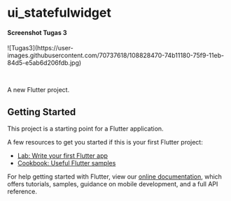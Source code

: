 # ui_statefulwidget
<h4>Screenshot Tugas 3</h4> 
<p>![Tugas3](https://user-images.githubusercontent.com/70737618/108828470-74b11180-75f9-11eb-84d5-e5ab6d206fdb.jpg)</p><br>

A new Flutter project.

## Getting Started

This project is a starting point for a Flutter application.

A few resources to get you started if this is your first Flutter project:

- [Lab: Write your first Flutter app](https://flutter.dev/docs/get-started/codelab)
- [Cookbook: Useful Flutter samples](https://flutter.dev/docs/cookbook)

For help getting started with Flutter, view our
[online documentation](https://flutter.dev/docs), which offers tutorials,
samples, guidance on mobile development, and a full API reference.
